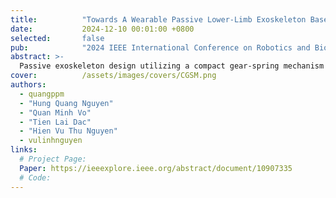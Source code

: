 ```yaml
---
title:          "Towards A Wearable Passive Lower-Limb Exoskeleton Based on the Compact Gear-Spring Mechanism"
date:           2024-12-10 00:01:00 +0800
selected:       false
pub:            "2024 IEEE International Conference on Robotics and Biomimetics (ROBIO)"
abstract: >-
  Passive exoskeleton design utilizing a compact gear-spring mechanism (CGSM) for lower-limb rehabilitation.
cover:          /assets/images/covers/CGSM.png
authors:
  - quangppm
  - "Hung Quang Nguyen"
  - "Quan Minh Vo"
  - "Tien Lai Dac"
  - "Hien Vu Thu Nguyen"
  - vulinhnguyen
links:
  # Project Page: 
  Paper: https://ieeexplore.ieee.org/abstract/document/10907335
  # Code: 
---
```

